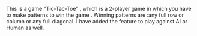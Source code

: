 This is a game "Tic-Tac-Toe" , which is a 2-player game in which you have to make patterns to win the game .
Winning patterns are :any full row or column or any full diagonal.
I have added the feature to play against AI or Human as well.
